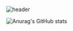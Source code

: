 ![header](https://capsule-render.vercel.app/api?type=waving&color=gradient&height=180&animation=fadeIn&section=header&fontColor=ffffff&text=💻✨&fontAlign=90)

![Anurag's GitHub stats](https://github-readme-stats.vercel.app/api?username=anuraghazra&show_icons=true)
